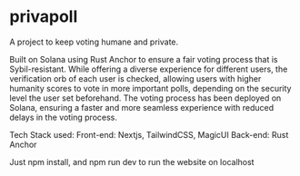 # privapoll
A project to keep voting humane and private.

Built on Solana using Rust Anchor to ensure a fair voting process that is Sybil-resistant. While offering a diverse experience for different users, the verification orb of each user is checked, allowing users with higher humanity scores to vote in more important polls, depending on the security level the user set beforehand. The voting process has been deployed on Solana, ensuring a faster and more seamless experience with reduced delays in the voting process.

Tech Stack used:
Front-end: Nextjs, TailwindCSS, MagicUI
Back-end: Rust Anchor

Just npm install, and npm run dev to run the website on localhost
